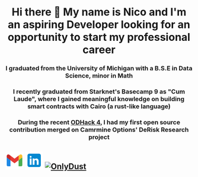 
<h1 style="text-align: center;"> Hi there 👋 My name is Nico and I'm an aspiring Developer looking for an opportunity to start my professional career</h1>
<h3 style="text-align: center;"> I graduated from the University of Michigan with a B.S.E in Data Science, minor in Math    </h3>
<h3 style="text-align: center;"> I recently graduated from Starknet's Basecamp 9 as "Cum Laude", where I gained meaningful knowledge on building smart contracts with Cairo (a rust-like language)
<h3 style="text-align: center;"> During the recent <a href="https://app.onlydust.com/h/odhack-40#overview"> ODHack 4</a>, I had my first open source contribution merged on Camrmine Options' DeRisk Research project</h3>

## [![nicosanchez0411@gmail.com](images/icons8-gmail-48.png)](mailto:nicosanchez0411@gmail.com)  [![LinkedIn](images/icons8-linkedin-48.png)](https://www.linkedin.com/in/nicolas-sanchez-noguera-0792621a5/) [![OnlyDust](https://avatars.githubusercontent.com/u/98735558?s=200&v=4)](https://app.onlydust.com/u/nicosanc)
<!--
**nicosanc/nicosanc** is a ✨ _special_ ✨ repository because its `README.md` (this file) appears on your GitHub profile.

Here are some ideas to get you started:

- 🔭 I’m currently working on ...
- 🌱 I’m currently learning ...
- 👯 I’m looking to collaborate on ...
- 🤔 I’m looking for help with ...
- 💬 Ask me about ...
- 📫 How to reach me: ...
- 😄 Pronouns: ...
- ⚡ Fun fact: ...
-->
